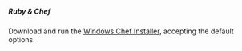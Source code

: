 ##### Ruby & Chef
Download and run the [Windows Chef Installer][windows-chef-installer], accepting the default options.

[windows-chef-installer]: http://opscode.com/chef/install.msi "Windows Chef Installer"
